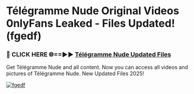 # Télégramme Nude Original Videos 0nlyFans Leaked - Files Updated! (fgedf)

<h3>🔴 CLICK HERE 🌐==►► <a href="https://tinyurl.com/5h6xmrr3" rel="nofollow">Télégramme Nude Updated Files</a></h3>

Get Télégramme Nude and all content. Now you can access all videos and pictures of Télégramme Nude. New Updated Files 2025!

[![fgedf](https://i.imgur.com/KVD873Z.gif)](https://tinyurl.com/5h6xmrr3)
